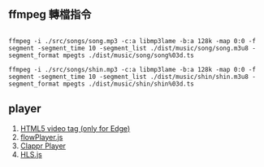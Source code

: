 ## ffmpeg 轉檔指令

```shell

ffmpeg -i ./src/songs/song.mp3 -c:a libmp3lame -b:a 128k -map 0:0 -f segment -segment_time 10 -segment_list ./dist/music/song/song.m3u8 -segment_format mpegts ./dist/music/song/song%03d.ts

ffmpeg -i ./src/songs/shin.mp3 -c:a libmp3lame -b:a 128k -map 0:0 -f segment -segment_time 10 -segment_list ./dist/music/shin/shin.m3u8 -segment_format mpegts ./dist/music/shin/shin%03d.ts

```

## player

1. [HTML5 video tag (only for Edge)](index.html)
1. [flowPlayer.js](index2.html)
1. [Clappr Player](index3.html)
1. [HLS.js](index4.html)

